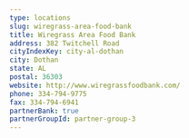 ```yaml
---
type: locations
slug: wiregrass-area-food-bank
title: Wiregrass Area Food Bank
address: 382 Twitchell Road
cityIndexKey: city-al-dothan
city: Dothan
state: AL
postal: 36303
website: http://www.wiregrassfoodbank.com/
phone: 334-794-9775
fax: 334-794-6941
partnerBank: true
partnerGroupId: partner-group-3
---
```

